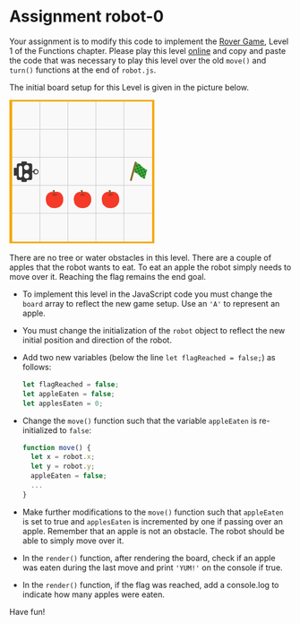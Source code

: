 # Assignment robot-0

Your assignment is to modify this code to implement the [Rover Game](http://roverjs.com/), Level 1 of the Functions chapter. Please play this level [online](http://roverjs.com/) and copy and paste the code that was necessary to play this level over the old `move()` and `turn()` functions at the end of `robot.js`.

The initial board setup for this Level is given in the picture below.

![Game Board](../assets/rover-apples.png)

There are no tree or water obstacles in this level. There are a couple of apples that the robot wants to eat. To eat an apple the robot simply needs to move over it. Reaching the flag remains the end goal.

 - To implement this level in the JavaScript code you must change the `board` array to reflect the new game setup. Use an `'A'` to represent an apple.

 - You must change the initialization of the `robot` object to reflect the new initial position and direction of the robot.

 - Add two new variables (below the line `let flagReached = false;`) as follows:

    ```js
    let flagReached = false;
    let appleEaten = false;
    let applesEaten = 0;
    ```

  - Change the `move()` function such that the variable `appleEaten` is re-initialized to `false`:

    ```js
    function move() {
      let x = robot.x;
      let y = robot.y;
      appleEaten = false;
      ...
    }
    ```

- Make further modifications to the `move()` function such that `appleEaten` is set to true and `applesEaten` is incremented by one if passing over an apple. Remember that an apple is not an obstacle. The robot should be able to simply move over it.

- In the `render()` function, after rendering the board, check if an apple was eaten during the last move and print `'YUM!'` on the console if true.

- In the `render()` function, if the flag was reached, add a console.log to indicate how many apples were eaten.

Have fun!